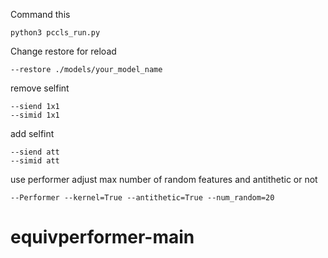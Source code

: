 

Command this

```
python3 pccls_run.py
```

Change restore for reload
```
--restore ./models/your_model_name
```
remove selfint
```
--siend 1x1  
--simid 1x1  
```

 add selfint
```
--siend att 
--simid att 
```


 use performer
 adjust max number of random features and antithetic or not
```
--Performer --kernel=True --antithetic=True --num_random=20
```
# equivperformer-main
